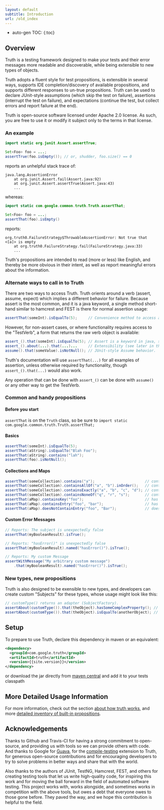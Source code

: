 ```yaml
---
layout: default
subtitle: Introduction
url: /old_index
---
```


* auto-gen TOC:
{:toc}


## Overview

Truth is a testing framework designed to make your tests and their error messages 
more readable and discoverable, while being extensible to new types of objects.  

Truth adopts a fluent style for 
test propositions, is extensible in several ways, supports IDE completion/discovery 
of available propositions, and supports different responses to un-true propositions. 
Truth can be used to declare JUnit-style assumptions (which skip the test on 
failure), assertions (interrupt the test on failure), and expectations (continue 
the test, but collect errors and report failure at the end).

Truth is open-source software licensed under Apache 2.0 license.  As such, 
you are free to use it or modify it subject only to the terms in that license.

### An example

```java
import static org.junit.Assert.assertTrue;

Set<Foo> foo = ...;
assertTrue(foo.isEmpty()); // or, shudder, foo.size() == 0
```

reports an unhelpful stack trace of: 

```none
java.lang.AssertionError
    at org.junit.Assert.fail(Assert.java:92)
    at org.junit.Assert.assertTrue(Assert.java:43)
    ...
```

whereas:

```java
import static com.google.common.truth.Truth.assertThat;

Set<Foo> foo = ...;
assertThat(foo).isEmpty()
```

reports:

```none
org.truth0.FailureStrategy$ThrowableAssertionError: Not true that <[a]> is empty
    at org.truth0.FailureStrategy.fail(FailureStrategy.java:33)
    ...
```

Truth's propositions are intended to read (more or less) like English, and thereby be more
obvious in their intent, as well as report meaningful errors about the information.  

### Alternate ways to call in to Truth

There are two ways to access Truth.  Truth orients around a verb (assert, assume, expect) 
which implies a different behavior for failure.  Because assert is the most common, and it
is a java keyword, a single method short-hand similar to hamcrest and FEST is there for
normal assertion usage:

```java
assertThat(someInt).isEqualTo(5);     // Convenience method to access assert_().that()
```

However, for non-assert cases, or where functionality requires access to the "TestVerb",
a form that returns the raw verb object is available:

```java
assert_().that(someInt).isEqualTo(5); // Assert is a keyword in java, so no assert().that()
assert_().about(...).that(...)...     // Extensibility (see later in this page)
assume().that(someValue).isNotNull(); // JUnit-style Assume behavior.

```

Truth's documentation will use `assertThat(...)` for all examples of assertion, unless 
otherwise required by functionality, though `assert_().that(...)` would also work.

Any operation that can be done with `assert_()` can be done with `assume()` or any other
way to get the TestVerb.

### Common and handy propositions

#### Before you start

`assertThat` is on the `Truth` class, so be sure to `import static com.google.common.truth.Truth.assertThat;`

#### Basics

```java
assertThat(someInt).isEqualTo(5);
assertThat(aString).isEqualTo("Blah Foo");
assertThat(aString).contains("lah");
assertThat(foo).isNotNull();
```

#### Collections and Maps

```java
assertThat(someCollection).contains("a");                       // contains this item
assertThat(someCollection).containsAllOf("a", "b").inOrder();   // contains items in the given order
assertThat(someCollection).containsExactly("a", "b", "c", "d"); // contains all and only these items
assertThat(someCollection).containsNoneOf("q", "r", "s");       // contains none of these items
assertThat(aMap).containsKey("foo");                            // has a key
assertThat(aMap).containsEntry("foo", "bar");                   // has a key, with given value
assertThat(aMap).doesNotContainEntry("foo", "Bar");             // does not have the given entry
```

#### Custom Error Messages

```java
// Reports: The subject is unexpectedly false
assertThat(myBooleanResult).isTrue();

// Reports: "hasError()" is unexpectedly false
assertThat(myBooleanResult).named("hasError()").isTrue();

// Reports: My custom Message
assertWithMessage("My arbitrary custom message")
    .that(myBooleanResult).named("hasError()").isTrue();
```

### New types, new propositions

Truth is also designed to be exensible to new types, and developers can create
custom "Subjects" for these types, whose usage might look like this:

```java
// customType() returns an adapter (SubjectFactory).
assertAbout(customType()).that(theObject).hasSomeComplexProperty(); // specialized assertion
assertAbout(customType()).that(theObject).isEqualTo(anotherObject); // overridden equality
```

## Setup

To prepare to use Truth, declare this dependency in maven or an equivalent:

```xml
<dependency>
  <groupId>com.google.truth</groupId>
  <artifactId>truth</artifactId>
  <version>{{site.version}}</version>
</dependency>
```

or download the jar directly from [maven central] and add it to
your tests classpath




## More Detailed Usage Information

For more information, check out the section [about how truth works](/truth/usage#how-does-truth-work), 
and more [detailed inventory of built-in propositions](/truth/usage#built-in-propositions).

## Acknowledgements

Thanks to Github and Travis-CI for having a strong commitment to open-source, and 
providing us with tools so we can provide others with code.  And thanks to Google 
for [Guava][1], for the [compile-testing][2] extension to Truth, for generous 
open-source contributions and for encouraging developers to try to solve problems
in better ways and share that with the world.

Also thanks to the authors of JUnit, TestNG, Hamcrest, FEST, and others for creating
testing tools that let us write high-quality code, for inspiring this work and for 
moving the ball forward in the field of automated software testing.  This project
works with, works alongside, and sometimes works in competition with the above
tools, but owes a debt that everyone owes to those gone before.  They paved the 
way, and we hope this contribution is helpful to the field.

[1]: http://code.google.com/p/guava-libraries
[2]: http://github.com/google/compile-testing
[maven central]: https://repo1.maven.org/maven2/com/google/truth/truth/